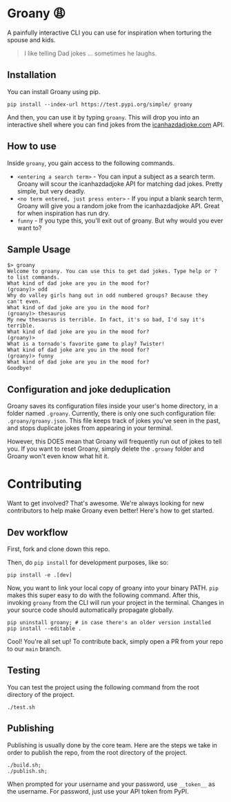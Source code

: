 # Groany 😩

A painfully interactive CLI you can use for inspiration when torturing the spouse and kids.

> I like telling Dad jokes ... sometimes he laughs. 

## Installation

You can install Groany using pip.

```
pip install --index-url https://test.pypi.org/simple/ groany
```

And then, you can use it by typing `groany`. This will drop you into an interactive shell where you can find jokes from the [icanhazdadjoke.com](https://icanhazdadjoke.com/) API.

## How to use

Inside `groany`, you gain access to the following commands.

* `<entering a search term>` - You can input a subject as a search term. Groany will scour the icanhazdadjoke API for matching dad jokes. Pretty simple, but very deadly.
* `<no term entered, just press enter>` - If you input a blank search term, Groany will give you a random joke from the icanhazdadjoke API. Great for when inspiration has run dry.
* `funny` - If you type this, you'll exit out of groany. But why would you ever want to?

## Sample Usage

```
$> groany
Welcome to groany. You can use this to get dad jokes. Type help or ? to list commands.
What kind of dad joke are you in the mood for?
(groany)> odd
Why do valley girls hang out in odd numbered groups? Because they can't even.
What kind of dad joke are you in the mood for?
(groany)> thesaurus
My new thesaurus is terrible. In fact, it's so bad, I'd say it's terrible.
What kind of dad joke are you in the mood for?
(groany)>
What is a tornado's favorite game to play? Twister!
What kind of dad joke are you in the mood for?
(groany)> funny
What kind of dad joke are you in the mood for?
Goodbye!
```

## Configuration and joke deduplication

Groany saves its configuration files inside your user's home directory, in a folder named `.groany`. Currently, there is only one such configuration file: `.groany/groany.json`. This file keeps track of jokes you've seen in the past, and stops duplicate jokes from appearing in your terminal.

However, this DOES mean that Groany will frequently run out of jokes to tell you. If you want to reset Groany, simply delete the `.groany` folder and Groany won't even know what hit it.

# Contributing

Want to get involved? That's awesome. We're always looking for new contributors to help make Groany even better! Here's how to get started.

## Dev workflow

First, fork and clone down this repo. 

Then, do `pip install` for development purposes, like so:

```
pip install -e .[dev]
```

Now, you want to link your local copy of groany into your binary PATH. `pip` makes this super easy to do with the following command. After this, invoking `groany` from the CLI will run your project in the terminal. Changes in your source code should automatically propagate globally.

```
pip uninstall groany; # in case there's an older version installed
pip install --editable .
```

Cool! You're all set up! To contribute back, simply open a PR from your repo to our `main` branch.

## Testing

You can test the project using the following command from the root directory of the project.

```
./test.sh
```

## Publishing

Publishing is usually done by the core team. Here are the steps we take in order to publish the repo, from the root directory of the project.

```
./build.sh;
./publish.sh;
```

When prompted for your username and your password, use `__token__` as the username. For password, just use your API token from PyPI.
